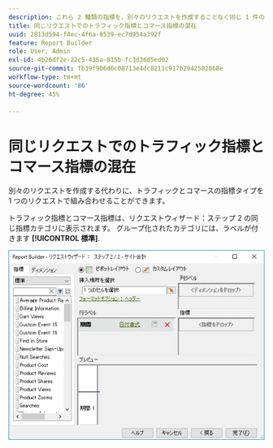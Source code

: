 ```yaml
---
description: これら 2 種類の指標を、別々のリクエストを作成することなく同じ 1 件のリクエストで統合できるようになりました。
title: 同じリクエストでのトラフィック指標とコマース指標の混在
uuid: 2813d594-f4ec-4f6a-8539-ec7d954a392f
feature: Report Builder
role: User, Admin
exl-id: 4b26df2e-22c5-435a-815b-fc3d36d5ed02
source-git-commit: fb39f906d6c08713e4dc8211c917b2942502868e
workflow-type: tm+mt
source-wordcount: '86'
ht-degree: 45%

---
```


# 同じリクエストでのトラフィック指標とコマース指標の混在

別々のリクエストを作成する代わりに、トラフィックとコマースの指標タイプを 1 つのリクエストで組み合わせることができます。

トラフィック指標とコマース指標は、リクエストウィザード：ステップ 2 の同じ指標カテゴリに表示されます。 グループ化されたカテゴリには、ラベルが付きます **[!UICONTROL 標準]**.

![リクエストウィザード：ステップ 2 の標準指標リストのスクリーンショット。](assets/standard_metrics.png)

